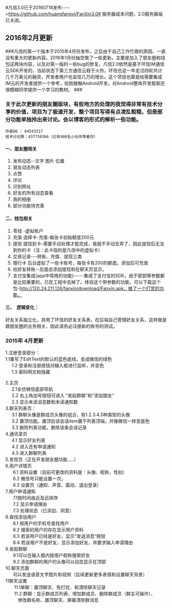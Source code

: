 #凡信3.0已于20160718发布---->https://github.com/huangfangyi/FanXin3.0#
服务器成本问题，2.0服务器端已关闭。
## 2016年2月更新 ##
###凡信的第一个版本于2015年4月份发布，之后由于自己工作忙碌的原因，一直没有重大的更新内容。2016年1月份抽空做了一些更新。主要是加入了朋友圈和钱包这两块内容，以及对第一版的一些bug的修复。凡信2.0依然是基于环信IM通信云SDK开发的，当前状态下第三方通信云趋于火热，环信也这一年走过四轮共计几千万美元的融资，开发者用户也呈现几万的增长。这个项目也算是给需要集成IM云的开发者提供一个参考，给刚接触Android开发，对Android整体开发框架还很模糊同学提供一个学习的教材。 ###
### 关于此次更新的朋友圈版块，有些地方的处理的我觉得非常有技术分享的价值，项目为了极速开发，整个项目写得有点凌乱粗糙，但是部分功能单独拎出来讨论。会以博客的形式的解析一些功能。 <br>
  
    作者QQ : 84543217
    技术讨论群：437758366（已有900名小伙伴等着你） 
#### **一、朋友圈相关** ####


1. 发布动态--文字 图片 位置
2. 朋友动态列表
3. 点赞
4. 评论
5. 识别网址
6. 好友的所有动态查看
7. 我的相册
8. 部分功能待完善 
#### **二、钱包相关** ####
1. 零钱 -虚拟账户
2. 充值 选择卡-充值-每张卡初始额度200元
3. 提现 提现到卡-需要手动处理才能完成，我就不手动去弄了，因此提现后无法到你的卡（注：此卡指的是凡信中的虚拟卡）
4. 交易记录---转账、充值、提现三类
5. 银行卡 后台虚拟了一些卡账号，每张卡有200的额度。添加后可充值
6. 给好友转账--后面会添加提现和在聊天页显示。     
7. 支付宝集成(app中常用的功能)-----集成了支付宝的SDK，由于密钥等参数都是比较重要的，已在工程中去掉了。体验这个带参数的功能，可以下载这个包-http://120.24.211.126/fanxin/download/Fanxin.apk，做了一个打赏的功能。 
#### **三、  逻辑变化：** ####
好友关系独立化，弃用了环信的好友关系表，在后端自己管理好友关系，这样做是跟朋友圈的业务相关，因此请务必注册新的账号的测试。<br>
### 2015年 4月更新 ###
1.注册登录部分：<br>
     1.1重写了EditText的默认的蓝色底线，变成微信的绿色<br>
     1.2 登录和注册按钮对输入框进行监听，并变色<br>
     1.3 密码明文和隐藏<br>

2.主页<br>
     2.1全仿微信底部导航<br>
     2.2 右上角加号按钮可进入 “发起群聊”和“添加朋友“<br>
     2.3 显示未读消息数和未读通知数<br>
3.聊天列表页：<br>
     3.1 群聊头像是群成员头像的组合，有1.2.3.4.5种类型的头像<br>
     3.2 置顶功能。置顶后该会话item置于列表顶端，并像微信一样变底色<br>
     3.3 删除列表功能，删除该条会话记录<br>
4.通讯录页<br>
     4.1 显示好友列表<br>
     4.2 进入还有申请通知<br>
     4.3 进入群聊列表<br>
5.发现页（正在开发朋友圈功能.....）<br>
6.用户详情页<br>
      6.1 资料设置（目前可更改的资料是：头像、昵称、性别）<br>
      6.2 微信号只能设置一次。<br>
      6.3 设置页（通知、声音、震动、退出登录）<br>
7.用户申请通知<br>
      7.1按时间由近及远排序<br>
      7.2 显示申请理由<br>
      7.3 处理状态（已添加、同意）<br>
8.查找添加用户<br>
      8.1 按用户的手机号查找用户<br>
      8.2 搜索的用户的存在显示用户资料<br>
      8.3 若该用户已经是好友，显示”发送消息“按钮<br>
      8.4 若该用户不是好友，显示添加好友，并要求输入申请理由<br>
9.发起群聊<br>
      9.1可以在输入框内按用户昵称搜索好友<br>
      9.2 添加群聊的用户的头像可以动态显示在顶部<br>
10.聊天页面<br>
      可以发送语音文字图片和视频（后续更新更多表情和设置聊天背景）<br>
11聊天设置<br>
       11.1单聊：置顶聊天、免打扰、和清除聊天记录<br>
       11.2 群聊：显示群成员列表、增加群成员、删除群成员（群主可操作）、
                  修改群名称、置顶聊天、屏蔽清除群消息<br>

